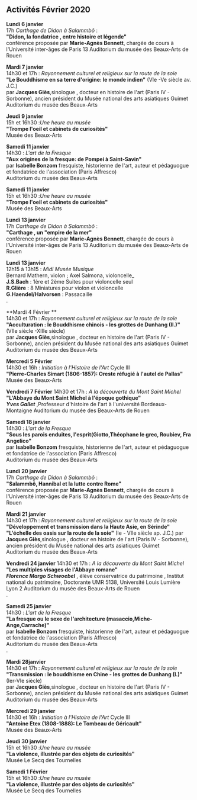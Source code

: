


## Activités Février 2020  

**Lundi 6 janvier**  
 17h _Carthage de Didon à Salammbô_ :  
**"Didon, la fondatrice , entre histoire et légende"**  
conférence proposée par **Marie-Agnès Bennett**, chargée de cours à l'Université inter-âges de Paris 13
Auditorium du musée des Beaux-Arts de Rouen




**Mardi 7 janvier**  
14h30 et 17h : _Rayonnement culturel et religieux sur la route de la soie_  
**"Le Bouddhisme en sa terre d'origine: le monde indien"** (VIe -Ve siècle av. J.C.)  
par **Jacques Giès**,sinologue , docteur en histoire de l'art (Paris IV - Sorbonne), ancien président du Musée national des arts asiatiques Guimet   
Auditorium du musée des Beaux-Arts


  

**Jeudi 9 janvier**  
15h et 16h30 :_Une heure au musée_  
**"Trompe l'oeil et cabinets de curiosités"**  
Musée des Beaux-Arts

**Samedi 11 janvier**  
14h30 : _L'art de la Fresque_  
**"Aux origines de la fresque: de Pompei à Saint-Savin"**  
par **Isabelle Bonzom** fresquiste, historienne de l'art, auteur et pédaguogue et fondatrice de l'association (Paris Affresco)  
Auditorium du musée des Beaux-Arts



**Samedi 11 janvier**  
15h et 16h30 :_Une heure au musée_  
**"Trompe l'oeil et cabinets de curiosités"**  
Musée des Beaux-Arts

**Lundi 13 janvier**  
 17h _Carthage de Didon à Salammbô_ :  
**"Carthage , un "empire de la mer"**  
conférence proposée par **Marie-Agnès Bennett**, chargée de cours à l'Université inter-âges de Paris 13
Auditorium du musée des Beaux-Arts de Rouen

**Lundi 13 janvier**  
12h15 à 13h15 : _Midi Musée Musique_  
 Bernard Mathern, violon ; Axel Salmona, violoncelle_  
**J.S.Bach** : 1ère et 2ème Suites pour violoncelle seul  
**R.Glière** : 8 Miniatures pour violon et violoncelle  
**G.Haendel/Halvorsen** : Passacaille  
.




**Mardi 4 Février **  
14h30 et 17h : _Rayonnement culturel et religieux sur la route de la soie_  
**"Acculturation : le Bouddhisme chinois - les grottes de Dunhang (II.)"** (VIIe siècle -XIIIe siècle)  
par **Jacques Giès**,sinologue , docteur en histoire de l'art (Paris IV - Sorbonne), ancien président du Musée national des arts asiatiques Guimet   
Auditorium du musée des Beaux-Arts

**Mercredi 5 Février**  
14h30 et 16h : _Initiation à l'Histoire de l'Art_ Cycle III  
**"Pierre-Charles Simart (1806-1857): Oreste réfugié à l'autel de Pallas"**  
Musée des Beaux-Arts  

**Vendredi 7 Février**
14h30 et 17h : _A la découverte du Mont Saint Michel_  
**"L'Abbaye du Mont Saint Michel à l'époque gothique"**  
**_Yves Gallet_** ,Professeur d'histoire de l'art à l'université Bordeaux-Montaigne 
Auditorium du musée des Beaux-Arts de Rouen  



**Samedi 18 janvier**  
14h30 : _L'art de la Fresque_  
**"Sous les parois enduites, l'esprit(Giotto,Théophane le grec, Roubiev, Fra Angelico"**  
par **Isabelle Bonzom** fresquiste, historienne de l'art, auteur et pédaguogue et fondatrice de l'association (Paris Affresco)  
Auditorium du musée des Beaux-Arts






**Lundi 20 janvier**  
 17h _Carthage de Didon à Salammbô_ :  
**"Salammbô, Hannibal et la lutte contre Rome"**  
conférence proposée par **Marie-Agnès Bennett**, chargée de cours à l'Université inter-âges de Paris 13
Auditorium du musée des Beaux-Arts de Rouen

**Mardi 21 janvier**  
14h30 et 17h : _Rayonnement culturel et religieux sur la route de la soie_  
**"Développement et transmission dans la Haute Asie, en Sérinde"**  
**"L'échelle des oasis sur la route de la soie"** (Ie - VIIe siècle ap. J.C.)
par **Jacques Giès**,sinologue , docteur en histoire de l'art (Paris IV - Sorbonne), ancien président du Musée national des arts asiatiques Guimet   
Auditorium du musée des Beaux-Arts

**Vendredi 24 janvier**
14h30 et 17h : _A la découverte du Mont Saint Michel_  
**"Les multiples visages de l'Abbaye romane"**  
**_Florence Margo Schwoebel_** , élève conservatrice du patrimoine , Institut national du patrimoine, Doctorante UMR 5138, Université Louis Lumière Lyon 2
Auditorium du musée des Beaux-Arts de Rouen  
.

**Samedi 25 janvier**  
14h30 : _L'art de la Fresque_  
**"La fresque ou le sexe de l'architecture (masaccio,Miche-Ange,Carrache)"**  
par **Isabelle Bonzom** fresquiste, historienne de l'art, auteur et pédaguogue et fondatrice de l'association (Paris Affresco)  
Auditorium du musée des Beaux-Arts  
.


**Mardi 28janvier**  
14h30 et 17h : _Rayonnement culturel et religieux sur la route de la soie_  
**"Transmission : le bouddhisme en Chine - les grottes de Dunhang (I.)"** (Ier-VIe siècle)  
par **Jacques Giès**,sinologue , docteur en histoire de l'art (Paris IV - Sorbonne), ancien président du Musée national des arts asiatiques Guimet   
Auditorium du musée des Beaux-Arts

 **Mercredi 29 janvier**  
14h30 et 16h : _Initiation à l'Histoire de l'Art_ Cycle III  
**"Antoine Etex (1808-1888): Le Tombeau de Géricault"**  
Musée des Beaux-Arts   

 




**Jeudi 30 janvier**  
15h et 16h30 :_Une heure au musée_  
**"La violence, illustrée par des objets de curiosités"**  
Musée Le Secq des Tournelles  
 
 
**Samedi 1 Février**  
15h et 16h30 :_Une heure au musée_  
**"La violence, illustrée par des objets de curiosités"**  
Musée Le Secq des Tournelles
